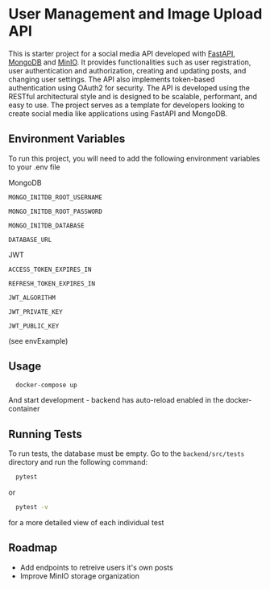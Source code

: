
# User Management and Image Upload API

This is starter project for a social media API developed with [FastAPI](https://fastapi.tiangolo.com/), [MongoDB](https://www.mongodb.com/) and [MinIO](https://min.io/). It provides functionalities such as user registration, user authentication and authorization, creating and updating posts, and changing user settings. The API also implements token-based authentication using OAuth2 for security. The API is developed using the RESTful architectural style and is designed to be scalable, performant, and easy to use. The project serves as a template for developers looking to create social media like applications using FastAPI and MongoDB.




## Environment Variables

To run this project, you will need to add the following environment variables to your .env file

MongoDB

`MONGO_INITDB_ROOT_USERNAME`

`MONGO_INITDB_ROOT_PASSWORD`

`MONGO_INITDB_DATABASE`

`DATABASE_URL`


JWT

`ACCESS_TOKEN_EXPIRES_IN`

`REFRESH_TOKEN_EXPIRES_IN`

`JWT_ALGORITHM`

`JWT_PRIVATE_KEY` 

`JWT_PUBLIC_KEY`

(see envExample)
## Usage

```bash
  docker-compose up
```

And start development - backend has auto-reload enabled in the docker-container
## Running Tests

To run tests, the database must be empty. Go to the ```backend/src/tests``` directory and run the following command:

```bash
  pytest
```
or
```bash
  pytest -v 
```
for a more detailed view of each individual test

## Roadmap

- Add endpoints to retreive users it's own posts
- Improve MinIO storage organization

